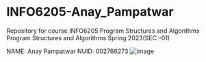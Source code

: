 # INFO6205-Anay_Pampatwar
Repository for course INFO6205 Program Structures and Algorithms
Program Structures and Algorithms
Spring 2023(SEC –01)

NAME: Anay Pampatwar
NUID: 002766273
![image](https://user-images.githubusercontent.com/113262663/215213301-87b2622e-996b-480a-9f23-ec034f7aac33.png)

